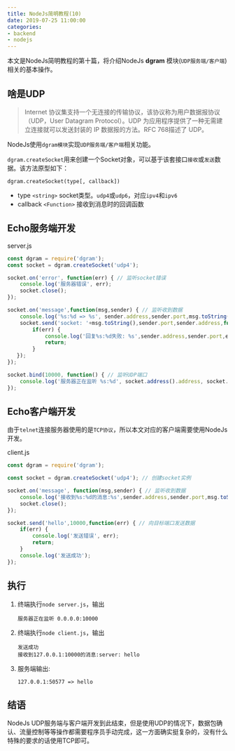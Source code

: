 ```yaml
---
title: NodeJs简明教程(10)
date: 2019-07-25 11:00:00
categories:
- backend
- nodejs
---
```


本文是NodeJs简明教程的第十篇，将介绍NodeJs **dgram** 模块(`UDP服务端/客户端`)相关的基本操作。

## 啥是UDP

> Internet 协议集支持一个无连接的传输协议，该协议称为用户数据报协议（UDP，User Datagram Protocol）。UDP 为应用程序提供了一种无需建立连接就可以发送封装的 IP 数据报的方法。RFC 768描述了 UDP。

NodeJs使用`dgram模块`实现`UDP服务端/客户端`相关功能。

`dgram.createSocket`用来创建一个Socket对象，可以基于该套接口`接收`或`发送`数据。该方法原型如下：

`dgram.createSocket(type[, callback])`

+ type `<string>` socket类型。`udp4`或`udp6`，对应`ipv4`和`ipv6`
+ callback `<Function>` 接收到消息时的回调函数

## Echo服务端开发

server.js

```js
const dgram = require('dgram');
const socket = dgram.createSocket('udp4');

socket.on('error', function(err) { // 监听socket错误
    console.log('服务器错误', err);
    socket.close();
});

socket.on('message',function(msg,sender) { // 监听收到数据
    console.log('%s:%d => %s', sender.address,sender.port,msg.toString()); // 打印该数据包详情
    socket.send('socket: '+msg.toString(),sender.port,sender.address,function(err) { // 发送数据给来源地址
        if(err) {
            console.log('回复%s:%d失败: %s',sender.address,sender.port,err.message);
            return;
        }
   });
});

socket.bind(10000, function() { // 监听UDP端口
    console.log('服务器正在监听 %s:%d', socket.address().address, socket.address().port);
});
```

## Echo客户端开发

由于`telnet`连接服务器使用的是`TCP协议`，所以本文对应的客户端需要使用NodeJs开发。

client.js

```js
const dgram = require('dgram');

const socket = dgram.createSocket('udp4'); // 创建socket实例

socket.on('message', function(msg,sender) { // 监听收到数据
    console.log('接收到%s:%d的消息:%s',sender.address,sender.port,msg.toString());
    socket.close();
});

socket.send('hello',10000,function(err) { // 向目标端口发送数据
    if(err) {
        console.log('发送错误', err);
        return;
    }
    console.log('发送成功');
});
```

## 执行

1. 终端执行`node server.js`，输出
   
    ```text
    服务器正在监听 0.0.0.0:10000
    ```
2. 终端执行`node client.js`，输出

    ```text
    发送成功
    接收到127.0.0.1:10000的消息:server: hello
    ```

3. 服务端输出:

    ```text
    127.0.0.1:50577 => hello
    ```

## 结语

NodeJs UDP服务端与客户端开发到此结束，但是使用UDP的情况下，数据包确认、流量控制等等操作都需要程序员手动完成，这一方面确实挺复杂的，没有什么特殊的要求的话使用TCP即可。

